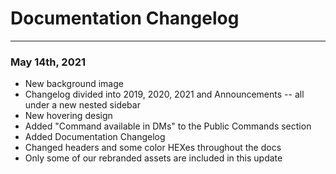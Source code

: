 # Documentation Changelog
---
### May 14th, 2021
- New background image 
- Changelog divided into 2019, 2020, 2021 and Announcements -- all under a new nested sidebar
- New hovering design
- Added "Command available in DMs" to the Public Commands section
- Added Documentation Changelog
- Changed headers and some color HEXes throughout the docs
- Only some of our rebranded assets are included in this update
